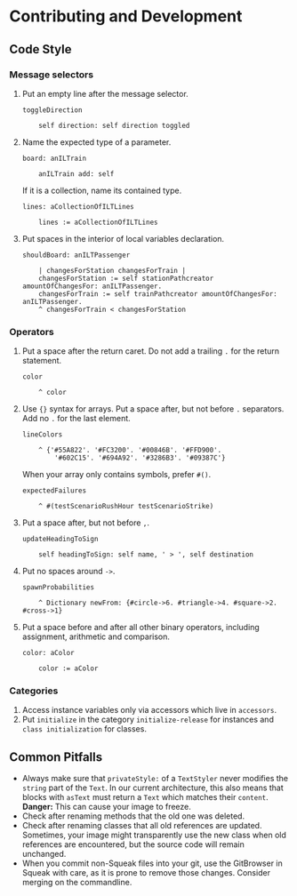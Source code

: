 # Contributing and Development

## Code Style

### Message selectors

1. Put an empty line after the message selector.
    ```smalltalk
    toggleDirection

        self direction: self direction toggled
    ```
2. Name the expected type of a parameter.
    ```smalltalk
    board: anILTrain

        anILTrain add: self
    ```
    If it is a collection, name its contained type.
    ```smalltalk
    lines: aCollectionOfILTLines

        lines := aCollectionOfILTLines
    ```
3. Put spaces in the interior of local variables declaration.
    ```smalltalk
    shouldBoard: anILTPassenger

        | changesForStation changesForTrain |
        changesForStation := self stationPathcreator amountOfChangesFor: anILTPassenger.
        changesForTrain := self trainPathcreator amountOfChangesFor: anILTPassenger.
        ^ changesForTrain < changesForStation
    ```

### Operators

1. Put a space after the return caret.
    Do not add a trailing `.` for the return statement.
    ```smalltalk
    color

        ^ color
    ```
2. Use `{}` syntax for arrays.
    Put a space after, but not before `.` separators.
    Add no `.` for the last element.
    ```smalltalk
    lineColors

        ^ {'#55A822'. '#FC3200'. '#00846B'. '#FFD900'.
            '#602C15'. '#694A92'. '#3286B3'. '#09387C'}
    ```
    When your array only contains symbols, prefer `#()`.
    ```smalltalk
    expectedFailures

        ^ #(testScenarioRushHour testScenarioStrike)
    ```
3. Put a space after, but not before `,`.
    ```smalltalk
    updateHeadingToSign

        self headingToSign: self name, ' > ', self destination
    ```
4. Put no spaces around `->`.
    ```smalltalk
    spawnProbabilities

        ^ Dictionary newFrom: {#circle->6. #triangle->4. #square->2. #cross->1}
    ```
5. Put a space before and after all other binary operators,
    including assignment, arithmetic and comparison.
    ```smalltalk
    color: aColor

        color := aColor
    ```

### Categories

1. Access instance variables only via accessors which live in `accessors`.
2. Put `initialize` in the category `initialize-release` for instances and `class initialization` for classes.

## Common Pitfalls

- Always make sure that `privateStyle:` of a `TextStyler`
    never modifies the `string` part of the `Text`.
    In our current architecture, this also means that blocks with `asText`
    must return a `Text` which matches their `content`. \
    **Danger:** This can cause your image to freeze.
- Check after renaming methods that the old one was deleted.
- Check after renaming classes that all old references are updated.
    Sometimes, your image might transparently use the new class
    when old references are encountered, but the source code will remain unchanged.
- When you commit non-Squeak files into your git,
    use the GitBrowser in Squeak with care, as it is prone to remove those changes.
    Consider merging on the commandline.
